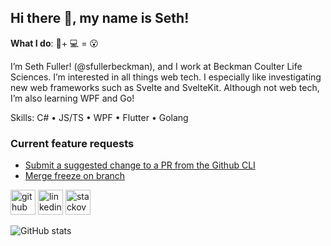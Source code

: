 ## Hi there 👋, my name is Seth!
**What I do**: 🔬+ 💻 = 😮

I’m Seth Fuller! (@sfullerbeckman), and I work at Beckman Coulter Life Sciences. I’m interested in all things web tech. I especially like investigating new web frameworks such as Svelte and SvelteKit. Although not web tech, I’m also learning WPF and Go!

Skills: C# • JS/TS • WPF • Flutter • Golang

### Current feature requests
- [Submit a suggested change to a PR from the Github CLI](https://github.com/cli/cli/discussions/5904)
- [Merge freeze on branch](https://github.com/orgs/community/discussions/16796)

[<img src='https://cdn.jsdelivr.net/npm/simple-icons@3.0.1/icons/github.svg' alt='github' height='40'>](https://github.com/Sfullerbeckman)  [<img src='https://cdn.jsdelivr.net/npm/simple-icons@3.0.1/icons/linkedin.svg' alt='linkedin' height='40'>](https://www.linkedin.com/in/seth-fuller-ab4bb6230/)  [<img src='https://cdn.jsdelivr.net/npm/simple-icons@3.0.1/icons/stackoverflow.svg' alt='stackoverflow' height='40'>](https://stackoverflow.com/users/13160984/barley)  

![GitHub stats](https://github-readme-stats.vercel.app/api?username=Sfullerbeckman&show_icons=true&count_private=true&theme=radical)  
